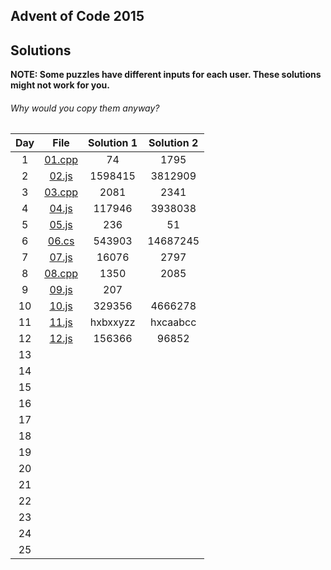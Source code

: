 ## Advent of Code 2015

## Solutions

**NOTE: Some puzzles have different inputs for each user. These solutions might not work for you.**
###### Why would you copy them anyway?

| Day | File | Solution 1 | Solution 2 |
|:---:|:----------------:|:----------:|:----------:|
| 1 | [01.cpp](01.cpp) | 74 | 1795 |
| 2 | [02.js](02.js) | 1598415 | 3812909 |
| 3 | [03.cpp](03.cpp) | 2081 | 2341 |
| 4 | [04.js](04.js) | 117946 | 3938038 |
| 5 | [05.js](05.js) | 236 | 51 |
| 6 | [06.cs](06.cs) | 543903 | 14687245 |
| 7 | [07.js](07.js) | 16076 | 2797 |
| 8 | [08.cpp](08.cpp) | 1350 | 2085 |
| 9 | [09.js](09.js) | 207 |  |
| 10 | [10.js](10.js) | 329356 | 4666278 |
| 11 | [11.js](11.js) | hxbxxyzz | hxcaabcc |
| 12 | [12.js](12.js) | 156366 | 96852 |
| 13 |  |  |  |
| 14 |  |  |  |
| 15 |  |  |  |
| 16 |  |  |  |
| 17 |  |  |  |
| 18 |  |  |  |
| 19 |  |  |  |
| 20 |  |  |  |
| 21 |  |  |  |
| 22 |  |  |  |
| 23 |  |  |  |
| 24 |  |  |  |
| 25 |  |  |  |
